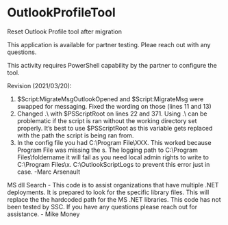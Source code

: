 # OutlookProfileTool
Reset Outlook Profile tool after migration

This application is available for partner testing. Pleae reach out with any questions.

This activity requires PowerShell capability by the partner to configure the tool.

Revision (2021/03/20):
1.	$Script:MigrateMsgOutlookOpened and $Script:MigrateMsg were swapped for messaging. Fixed the wording on those (lines 11 and 13)
2.	Changed .\ with $PSScriptRoot on lines 22 and 371. Using .\ can be problematic if the script is ran without the working directory set properly.
It’s best to use $PSScriptRoot as this variable gets replaced with the path the script is being ran from.
3.	In the config file you had C:\Program File\XXX. This worked because Program File was missing the s.
The logging path to C:\Program Files\foldername it will fail as you need local admin rights to write to C:\Program Files\x.
C:\OutlookScriptLogs to prevent this error just in case.
-Marc Arsenault

MS dll Search - This code is to assist organizations that have multiple .NET deployments. It is prepared to look for the specific library files. This will replace the the hardcoded path for the MS .NET libraries. This code has not been tested by SSC. If you have any questions please reach out for assistance. - Mike Money
